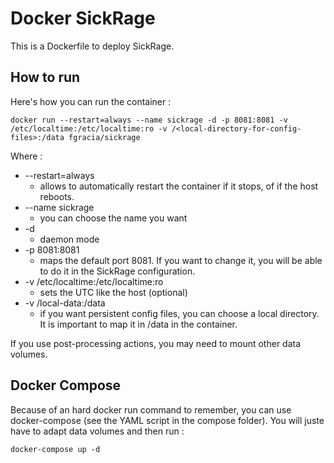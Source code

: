 # Docker SickRage

This is a Dockerfile to deploy SickRage.

## How to run

Here's how you can run the container :


`` docker run --restart=always --name sickrage -d -p 8081:8081 -v /etc/localtime:/etc/localtime:ro -v /<local-directory-for-config-files>:/data fgracia/sickrage ``



Where :

- --restart=always
  - allows to automatically restart the container if it stops, of if the host reboots.
- --name sickrage 
  - you can choose the name you want
- -d
  - daemon mode
- -p 8081:8081
  - maps the default port 8081. If you want to change it, you will be able to do it in the SickRage configuration.
- -v /etc/localtime:/etc/localtime:ro
  - sets the UTC like the host (optional)
- -v /local-data:/data
  - if you want persistent config files, you can choose a local directory. It is important to map it in /data in the container.

If you use post-processing actions, you may need to mount other data volumes.


## Docker Compose

Because of an hard docker run command to remember, you can use docker-compose (see the YAML script in the compose folder). 
You will juste have to adapt data volumes and then run :

`` docker-compose up -d ``

